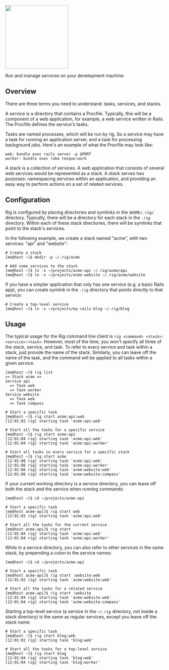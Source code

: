 <img src="http://cl.ly/image/2v3O3s180l36/rig.png" width="200"/>

Run and manage services on your development machine.

## Overview

There are three terms you need to understand: tasks, services, and stacks.

A service is a directory that contains a Procfile. Typically, this will be a
component of a web application, for example, a web service written in Rails.
The Procfile defines the service's tasks.

Tasks are named processes, which will be run by rig. So a service may have a
task for running an application server, and a task for processing background
jobs. Here's an example of what the Procfile may look like:

```
web: bundle exec rails server -p $PORT
worker: bundle exec rake resque:work
```

A stack is a collection of services. A web application that consists of several
web services would be represented as a stack. A stack serves two purposes:
namespacing services within an application, and providing an easy way to
perform actions on a set of related services.

## Configuration

Rig is configured by placing directories and symlinks in the `$HOME/.rig/`
directory. Typically, there will be a directory for each stack in the `.rig`
directory. Within each of these stack directories, there will be symlinks that
point to the stack's services.

In the following example, we create a stack named "acme", with two services:
"api" and "website":

```shell-session
# Create a stack
[me@host ~]$ mkdir -p ~/.rig/acme

# Add some services to the stack
[me@host ~]$ ln -s ~/projects/acme-api ~/.rig/acme/api
[me@host ~]$ ln -s ~/projects/acme-website ~/.rig/acme/website
```

If you have a simpler application that only has one service (e.g. a basic Rails
app), you can create symlink in the `.rig` directory that points directly to
that service:

```shell-session
# Create a top-level service
[me@host ~]$ ln -s ~/projects/my-rails-blog ~/.rig/blog
```

## Usage

The typical usage for the Rig command line client is
`rig <command> <stack>:<service>:<task>`. However, most of the time, you won't
specify all three of the stack, service, and task. To refer to every service
and task within a stack, just provide the name of the stack. Similarly, you can
leave off the name of the task, and the command will be applied to all tasks
within a given service.


```shell-session
[me@host ~]$ rig list
== Stack acme ==
Service api
  => Task web
  => Task worker
Service website
  => Task web
  => Task compass

# Start a specific task
[me@host ~]$ rig start acme:api:web
[12:01:02 rig] starting task 'acme:api:web'

# Start all the tasks for a specific service
[me@host ~]$ rig start acme:api
[12:01:04 rig] starting task 'acme:api:web'
[12:01:04 rig] starting task 'acme:api:worker'

# Start all tasks in every service for a specific stack
[me@host ~]$ rig start acme
[12:01:06 rig] starting task 'acme:api:web'
[12:01:06 rig] starting task 'acme:api:worker'
[12:01:06 rig] starting task 'acme:website:web'
[12:01:06 rig] starting task 'acme:website:compass'
```

If your current working directory is a service directory, you can leave off both
the stack and the service when running commands:

```shell-session
[me@host ~]$ cd ~/projects/acme-api

# Start a specific task
[me@host acme-api]$ rig start web
[12:01:02 rig] starting task 'acme:api:web'

# Start all the tasks for the current service
[me@host acme-api]$ rig start
[12:01:04 rig] starting task 'acme:api:web'
[12:01:04 rig] starting task 'acme:api:worker'
```

While in a service directory, you can also refer to other services in the same
stack, by prepending a colon to the service names:

```shell-session
[me@host ~]$ cd ~/projects/acme-api

# Start a specific task
[me@host acme-api]$ rig start :website:web
[12:01:02 rig] starting task 'acme:website:web'

# Start all the tasks for a related service
[me@host acme-api]$ rig start :website
[12:01:04 rig] starting task 'acme:website:web'
[12:01:04 rig] starting task 'acme:website:compass'
```

Starting a top-level service (a service in the `~/.rig` directory, not inside
a stack directory) is the same as regular services, except you leave off the
stack name:

```shell-session
# Start a specific task
[me@host ~]$ rig start blog:web
[12:01:02 rig] starting task 'blog:web'

# Start all the tasks for a top-level service
[me@host ~]$ rig start blog
[12:01:04 rig] starting task 'blog:web'
[12:01:04 rig] starting task 'blog:worker'
```
